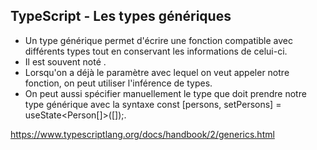 ## TypeScript - Les types génériques

- Un type générique permet d'écrire une fonction compatible avec différents types tout en conservant les informations de celui-ci.
- Il est souvent noté <T>.
- Lorsqu'on a déjà le paramètre avec lequel on veut appeler notre fonction, on peut utiliser l'inférence de types.
- On peut aussi spécifier manuellement le type que doit prendre notre type générique avec la syntaxe const [persons, setPersons] = useState<Person[]>([]);.

<https://www.typescriptlang.org/docs/handbook/2/generics.html>
